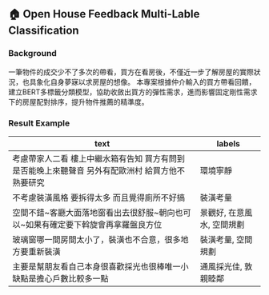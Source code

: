 ## 🏠 Open House Feedback Multi-Lable Classification

### Background
一筆物件的成交少不了多次的帶看，買方在看房後，不僅近一步了解房屋的實際狀況，也具象化自身夢寐以求房屋的想像。
本專案根據仲介輸入的買方帶看回饋，建立BERT多標籤分類模型，協助收斂出買方的彈性需求，進而影響固定剛性需求下的房屋配對排序，提升物件推薦的精準度。

### Result Example


| text | labels |
|--------|-------|
| 考慮帶家人二看 樓上中繼水箱有告知 買方有問到是否能晚上來聽聲音 另外有配歐洲村 給買方他不熟要研究  | 環境寧靜  |
| 不考慮裝潢風格 要拆得太多 而且覺得廁所不好搞  | 裝潢考量  |	
| 空間不錯~客廳大面落地窗看出去很舒服~朝向也可以~如果有確定要下斡旋會再拿羅盤良方位|景觀好, 在意風水, 空間規劃|	
|	﻿玻璃窗哪一間房間太小了，裝潢也不合意，很多地方要重新裝潢| 裝潢考量, 空間規劃|
|	﻿主要是幫朋友看自己本身很喜歡採光也很棒唯一小缺點是擔心戶數比較多一點| 通風採光佳, 敦親睦鄰|
